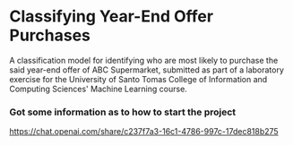 # Classifying Year-End Offer Purchases

A classification model for identifying who are most likely to purchase the said year-end offer of ABC Supermarket, submitted as part of a laboratory exercise for the University of Santo Tomas College of Information and Computing Sciences' Machine Learning course.

### Got some information as to how to start the project
https://chat.openai.com/share/c237f7a3-16c1-4786-997c-17dec818b275
